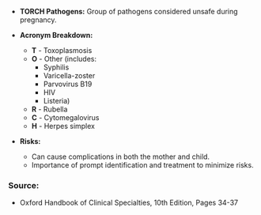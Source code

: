 - **TORCH Pathogens:** Group of pathogens considered unsafe during pregnancy.
  
- **Acronym Breakdown:**
  - **T** - Toxoplasmosis
  - **O** - Other (includes:
    - Syphilis
    - Varicella-zoster
    - Parvovirus B19
    - HIV
    - Listeria)
  - **R** - Rubella
  - **C** - Cytomegalovirus
  - **H** - Herpes simplex

- **Risks:**
  - Can cause complications in both the mother and child.
  - Importance of prompt identification and treatment to minimize risks.

### **Source:**
- Oxford Handbook of Clinical Specialties, 10th Edition, Pages 34-37